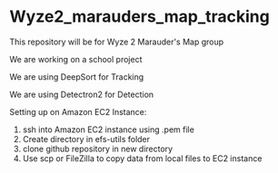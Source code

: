 # Wyze2_marauders_map_tracking
This repository will be for Wyze 2 Marauder's Map group

We are working on a school project

We are using DeepSort for Tracking

We are using Detectron2 for Detection

Setting up on Amazon EC2 Instance:
1. ssh into Amazon EC2 instance using .pem file
2. Create directory in efs-utils folder
3. clone github repository in new directory
4. Use scp or FileZilla to copy data from local files to EC2 instance
